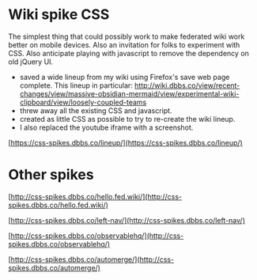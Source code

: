 # Wiki spike CSS

The simplest thing that could possibly work to make federated wiki work better
on mobile devices. Also an invitation for folks to experiment with CSS. Also
anticipate playing with javascript to remove the dependency on old jQuery UI.

* saved a wide lineup from my wiki using Firefox's save web page complete.
  This lineup in particular: http://wiki.dbbs.co/view/recent-changes/view/massive-obsidian-mermaid/view/experimental-wiki-clipboard/view/loosely-coupled-teams
* threw away all the existing CSS and javascript.
* created as little CSS as possible to try to re-create the wiki lineup.
* I also replaced the youtube iframe with a screenshot.

[https://css-spikes.dbbs.co/lineup/](https://css-spikes.dbbs.co/lineup/)

# Other spikes

[http://css-spikes.dbbs.co/hello.fed.wiki/](http://css-spikes.dbbs.co/hello.fed.wiki/)

[http://css-spikes.dbbs.co/left-nav/](http://css-spikes.dbbs.co/left-nav/)

[http://css-spikes.dbbs.co/observablehq/](http://css-spikes.dbbs.co/observablehq/)

[http://css-spikes.dbbs.co/automerge/](http://css-spikes.dbbs.co/automerge/)
